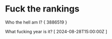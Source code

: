# Fuck the rankings

Who the hell am I?
{ 3886519 }

What fucking year is it?
[ 2024-08-28T15:00:00Z ]

